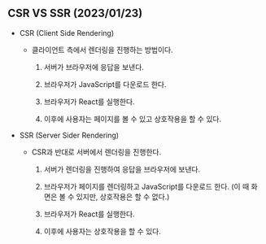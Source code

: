 ## CSR VS SSR (2023/01/23)

- CSR (Client Side Rendering)
  
  - 클라이언트 측에서 렌더링을 진행하는 방법이다.
    
    1. 서버가 브라우저에 응답을 보낸다.
    
    2. 브라우저가 JavaScript를 다운로드 한다.
    
    3. 브라우저가 React를 실행한다.
    
    4. 이후에 사용자는 페이지를 볼 수 있고 상호작용을 할 수 있다.

- SSR (Server Sider Rendering)
  
  - CSR과 반대로 서버에서 렌더링을 진행한다.
    
    1. 서버가 렌더링을 진행하여 응답을 브라우저에 보낸다.
    
    2. 브라우저가 페이지를 렌더링하고 JavaScript를 다운로드 한다. (이 때 화면은 볼 수 있지만, 상호작용은 할 수 없다.)
    
    3. 브라우저가 React를  실행한다.
    
    4. 이후에 사용자는 상호작용을 할 수 있다.

